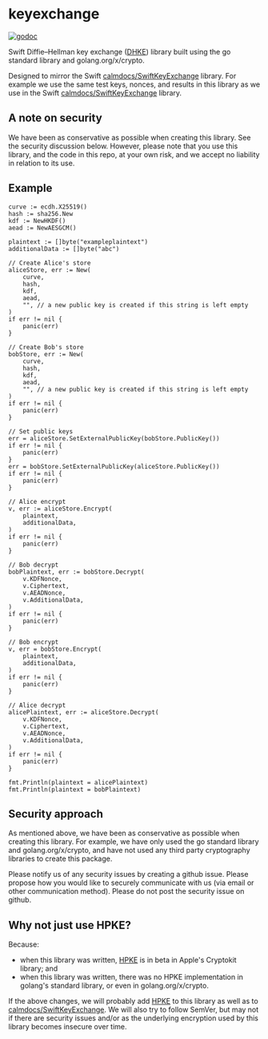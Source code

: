 # keyexchange

[![godoc](https://godoc.org/github.com/calmdocs/keyexchange?status.svg)](https://godoc.org/github.com/calmdocs/keyexchange)

Swift Diffie–Hellman key exchange ([DHKE](https://en.wikipedia.org/wiki/Diffie%E2%80%93Hellman_key_exchange)) library built using the go standard library and golang.org/x/crypto.

Designed to mirror the Swift [calmdocs/SwiftKeyExchange](https://github.com/calmdocs/SwiftKeyExchange) library.  For example we use the same test keys, nonces, and results in this library as we use in the Swift [calmdocs/SwiftKeyExchange](https://github.com/calmdocs/SwiftKeyExchange) library.

## A note on security

We have been as conservative as possible when creating this library.  See the security discussion below.  However, please note that you use this library, and the code in this repo, at your own risk, and we accept no liability in relation to its use.

## Example
```
curve := ecdh.X25519()
hash := sha256.New
kdf := NewHKDF()
aead := NewAESGCM()

plaintext := []byte("exampleplaintext")
additionalData := []byte("abc")

// Create Alice's store
aliceStore, err := New(
    curve,
    hash,
    kdf,
    aead,
    "", // a new public key is created if this string is left empty
)
if err != nil {
    panic(err)
}

// Create Bob's store
bobStore, err := New(
    curve,
    hash,
    kdf,
    aead,
    "", // a new public key is created if this string is left empty
)
if err != nil {
    panic(err)
}

// Set public keys
err = aliceStore.SetExternalPublicKey(bobStore.PublicKey())
if err != nil {
    panic(err)
}
err = bobStore.SetExternalPublicKey(aliceStore.PublicKey())
if err != nil {
    panic(err)
}

// Alice encrypt
v, err := aliceStore.Encrypt(
    plaintext,
    additionalData,
)
if err != nil {
    panic(err)
}

// Bob decrypt
bobPlaintext, err := bobStore.Decrypt(
    v.KDFNonce,
    v.Ciphertext,
    v.AEADNonce,
    v.AdditionalData,
)
if err != nil {
    panic(err)
}

// Bob encrypt
v, err = bobStore.Encrypt(
    plaintext,
    additionalData,
)
if err != nil {
    panic(err)
}

// Alice decrypt
alicePlaintext, err := aliceStore.Decrypt(
    v.KDFNonce,
    v.Ciphertext,
    v.AEADNonce,
    v.AdditionalData,
)
if err != nil {
    panic(err)
}

fmt.Println(plaintext = alicePlaintext)
fmt.Println(plaintext = bobPlaintext)
```

## Security approach

As mentioned above, we have been as conservative as possible when creating this library.  For example, we have only used the go standard library and golang.org/x/crypto, and have not used any third party cryptography libraries to create this package.

Please notify us of any security issues by creating a github issue. Please propose how you would like to securely communicate with us (via email or other communication method). Please do not post the security issue on github.  

## Why not just use HPKE?

Because:
- when this library was written, [HPKE](https://developer.apple.com/documentation/cryptokit/hpke) is in beta in Apple's Cryptokit library; and
- when this library was written, there was no HPKE implementation in golang's standard library, or even in golang.org/x/crypto.

If the above changes, we will probably add [HPKE](https://developer.apple.com/documentation/cryptokit/hpke) to this library as well as to [calmdocs/SwiftKeyExchange](https://github.com/calmdocs/SwiftKeyExchange).  We will also try to follow SemVer, but may not if there are security issues and/or as the underlying encryption used by this library becomes insecure over time. 





